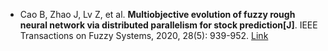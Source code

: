 * Cao B, Zhao J, Lv Z, et al. <b>Multiobjective evolution of fuzzy rough neural network via distributed parallelism for stock prediction[J]</b>. IEEE Transactions on Fuzzy Systems, 2020, 28(5): 939-952. [Link](https://ieeexplore.ieee.org/abstract/document/8986574/)